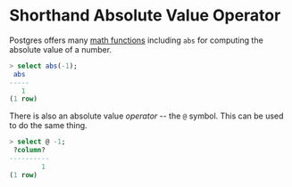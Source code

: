 # Shorthand Absolute Value Operator

Postgres offers many [math
functions](https://www.postgresql.org/docs/8.0/functions-math.html) including
`abs` for computing the absolute value of a number.

```sql
> select abs(-1);
 abs
-----
   1
(1 row)
```

There is also an absolute value _operator_ -- the `@` symbol. This can be used
to do the same thing.

```sql
> select @ -1;
 ?column?
----------
        1
(1 row)
```

